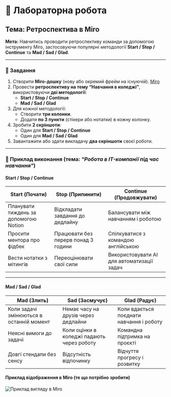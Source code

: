 # 🧩 Лабораторна робота
## Тема: Ретроспектива в Miro

**Мета:** Навчитись проводити ретроспективу команди за допомогою інструменту Miro, застосовуючи популярні методології **Start / Stop / Continue** та **Mad / Sad / Glad**.

---

### 🎯 Завдання

1. Створити **Miro-дошку** (нову або окремий фрейм на існуючій). [Miro](https://miro.com/)
2. Провести **ретроспективу на тему “Навчання в коледжі”**, використовуючи **дві методології**:
   - **Start / Stop / Continue**
   - **Mad / Sad / Glad**
3. Для кожної методології:
   - Створити **три колонки**.
   - Додати **по 3 пункти** (стікери або нотатки) в кожну колонку.
4. Зробити **2 скріншоти**:
   - Один для **Start / Stop / Continue**
   - Один для **Mad / Sad / Glad**
5. Завантажити або здати викладачу **два скріншоти** своєї роботи.

---

### 🧠 Приклад виконання (тема: *"Робота в IT-компанії під час навчання"*)
#### **Start / Stop / Continue**

| Start (Почати) | Stop (Припинити) | Continue (Продовжувати) |
|----------------|------------------|--------------------------|
| Планувати тиждень за допомогою Notion | Відкладати завдання до дедлайну | Балансувати між навчанням і роботою |
| Просити ментора про фідбек | Працювати без перерв понад 3 години | Спілкуватися з командою англійською |
| Вести нотатки з мітингів | Переоцінювати свої сили | Використовувати AI для автоматизації задач |

---

#### **Mad / Sad / Glad**

| Mad (Злить) | Sad (Засмучує) | Glad (Радує) |
|--------------|----------------|---------------|
| Коли задачі змінюються в останній момент | Немає часу на друзів через дедлайни | Коли вдається поєднати навчання і роботу |
| Неясні вимоги до задачі | Коли оцінки в коледжі падають через роботу | Командна підтримка на проєкті |
| Довгі стендапи без сенсу | Відсутність відпочинку | Відчуття прогресу і розвитку |

#### **Приклад відображення в Miro (те що потрібно зробити)**
![Приклад вигляду в Miro](https://images.ctfassets.net/zqoz8juqulxl/6OMjtcb8AkNS1x1Da17URr/8f75eab8767f6656797081a2dafdfbf8/Start-Stop-Continue-Retrospective-template.png)